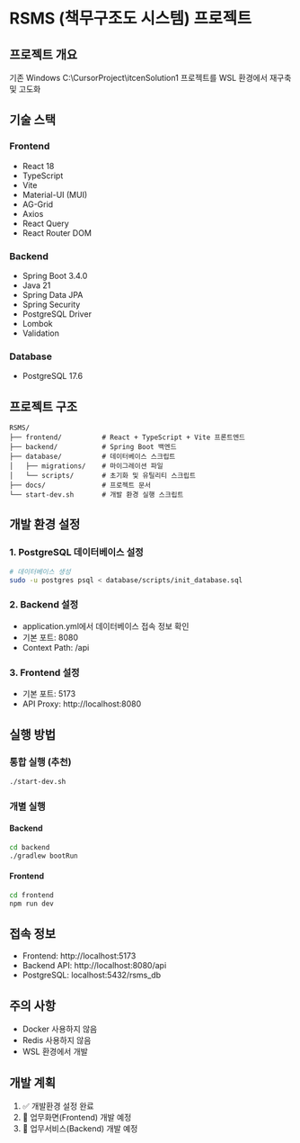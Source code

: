 # RSMS (책무구조도 시스템) 프로젝트

## 프로젝트 개요
기존 Windows C:\CursorProject\itcenSolution1 프로젝트를 WSL 환경에서 재구축 및 고도화

## 기술 스택

### Frontend
- React 18
- TypeScript
- Vite
- Material-UI (MUI)
- AG-Grid
- Axios
- React Query
- React Router DOM

### Backend
- Spring Boot 3.4.0
- Java 21
- Spring Data JPA
- Spring Security
- PostgreSQL Driver
- Lombok
- Validation

### Database
- PostgreSQL 17.6

## 프로젝트 구조
```
RSMS/
├── frontend/          # React + TypeScript + Vite 프론트엔드
├── backend/           # Spring Boot 백엔드
├── database/          # 데이터베이스 스크립트
│   ├── migrations/    # 마이그레이션 파일
│   └── scripts/       # 초기화 및 유틸리티 스크립트
├── docs/              # 프로젝트 문서
└── start-dev.sh       # 개발 환경 실행 스크립트
```

## 개발 환경 설정

### 1. PostgreSQL 데이터베이스 설정
```bash
# 데이터베이스 생성
sudo -u postgres psql < database/scripts/init_database.sql
```

### 2. Backend 설정
- application.yml에서 데이터베이스 접속 정보 확인
- 기본 포트: 8080
- Context Path: /api

### 3. Frontend 설정
- 기본 포트: 5173
- API Proxy: http://localhost:8080

## 실행 방법

### 통합 실행 (추천)
```bash
./start-dev.sh
```

### 개별 실행

#### Backend
```bash
cd backend
./gradlew bootRun
```

#### Frontend
```bash
cd frontend
npm run dev
```

## 접속 정보

- Frontend: http://localhost:5173
- Backend API: http://localhost:8080/api
- PostgreSQL: localhost:5432/rsms_db

## 주의 사항
- Docker 사용하지 않음
- Redis 사용하지 않음
- WSL 환경에서 개발

## 개발 계획
1. ✅ 개발환경 설정 완료
2. 📝 업무화면(Frontend) 개발 예정
3. 📝 업무서비스(Backend) 개발 예정